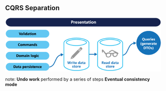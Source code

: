 ## CQRS Separation

![CQRS](resources/images/cqrs-stores.png)

note:
__Undo work__ performed by a series of steps
__Eventual consistency mode__